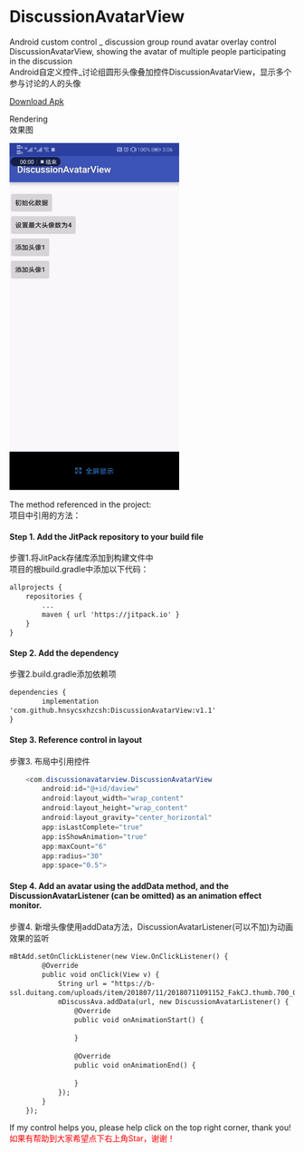 # DiscussionAvatarView
Android custom control _ discussion group round avatar overlay control DiscussionAvatarView, showing the avatar of multiple people participating in the discussion</br>
Android自定义控件_讨论组圆形头像叠加控件DiscussionAvatarView，显示多个参与讨论的人的头像

<a href="https://github.com/hnsycsxhzcsh/DiscussionAvatarView/blob/master/mysrc/discussionavatar.apk">Download Apk</a>

Rendering</br>
效果图

<img src="https://github.com/hnsycsxhzcsh/DiscussionAvatarView/blob/master/mysrc/discussionavatar.gif" width="300" height="612">

The method referenced in the project:</br>
项目中引用的方法：

#### Step 1. Add the JitPack repository to your build file
步骤1.将JitPack存储库添加到构建文件中<br>
项目的根build.gradle中添加以下代码：

	allprojects {
		repositories {
			...
			maven { url 'https://jitpack.io' }
		}
	}

#### Step 2. Add the dependency</br>
步骤2.build.gradle添加依赖项

	dependencies {
	        implementation 'com.github.hnsycsxhzcsh:DiscussionAvatarView:v1.1'
	}

#### Step 3. Reference control in layout</br>
步骤3. 布局中引用控件
```Java
    <com.discussionavatarview.DiscussionAvatarView
        android:id="@+id/daview"
        android:layout_width="wrap_content"
        android:layout_height="wrap_content"
        android:layout_gravity="center_horizontal"
        app:isLastComplete="true"
        app:isShowAnimation="true"
        app:maxCount="6"
        app:radius="30"
        app:space="0.5">
```
#### Step 4. Add an avatar using the addData method, and the DiscussionAvatarListener (can be omitted) as an animation effect monitor.</br>
步骤4. 新增头像使用addData方法，DiscussionAvatarListener(可以不加)为动画效果的监听

    mBtAdd.setOnClickListener(new View.OnClickListener() {
            @Override
            public void onClick(View v) {
                String url = "https://b-ssl.duitang.com/uploads/item/201807/11/20180711091152_FakCJ.thumb.700_0.jpeg";
                mDiscussAva.addData(url, new DiscussionAvatarListener() {
                    @Override
                    public void onAnimationStart() {

                    }

                    @Override
                    public void onAnimationEnd() {

                    }
                });
            }
        });

If my control helps you, please help click on the top right corner, thank you!</br>
<font color="#FF0000">如果有帮助到大家希望点下右上角Star，谢谢！</font>
